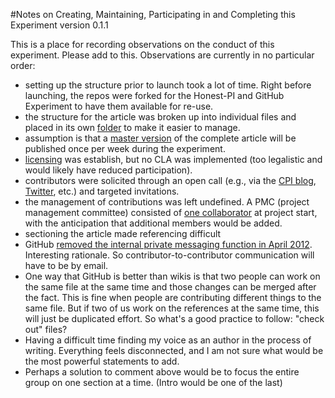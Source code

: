 #Notes on Creating, Maintaining, Participating in and Completing this Experiment
version 0.1.1

This is a place for recording observations on the conduct of this experiment. Please add to this. Observations are currently in no particular order:

- setting up the structure prior to launch took a lot of time. Right before launching, the repos were forked for the Honest-PI and GitHub Experiment to have them available for re-use.
- the structure for the article was broken up into individual files and placed in its own [folder](https://github.com/ASU-CPI/github-experiment/tree/master/article) to make it easier to manage.
- assumption is that a [master version](https://github.com/ASU-CPI/github-experiment/blob/master/article/article.md) of the complete article will be published once per week during the experiment.
- [licensing](https://github.com/ASU-CPI/github-experiment/blob/master/licensing.md) was establish, but no CLA was implemented (too legalistic and would likely have reduced participation). 
- contributors were solicited through an open call (e.g., via the [CPI blog](https://cpi.asu.edu/honest-github-experiment), [Twitter](https://twitter.com/ASU_CPI/statuses/451014461873487872), etc.) and targeted invitations.
- the management of contributions was left undefined. A PMC (project management committee) consisted of [one collaborator](https://github.com/JustinLongo) at project start, with the anticipation that additional members would be added.
- sectioning the article made referencing difficult
- GitHub [removed the internal private messaging function in April 2012](https://github.com/blog/1091-spring-cleaning). Interesting rationale. So contributor-to-contributor communication will have to be by email. 
- One way that GitHub is better than wikis is that two people can work on the same file at the same time and those changes can be merged after the fact. This is fine when people are contributing different things to the same file. But if two of us work on the references at the same time, this will just be duplicated effort. So what's a good practice to follow: "check out" files?
- Having a difficult time finding my voice as an author in the process of writing. Everything feels disconnected, and I am not sure what would be the most powerful statements to add.  
- Perhaps a solution to comment above would be to focus the entire group on one section at a time. (Intro would be one of the last)
